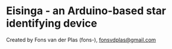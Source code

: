 Eisinga - an Arduino-based star identifying device
=======
Created by Fons van der Plas (fons-), fonsvdplas@gmail.com

